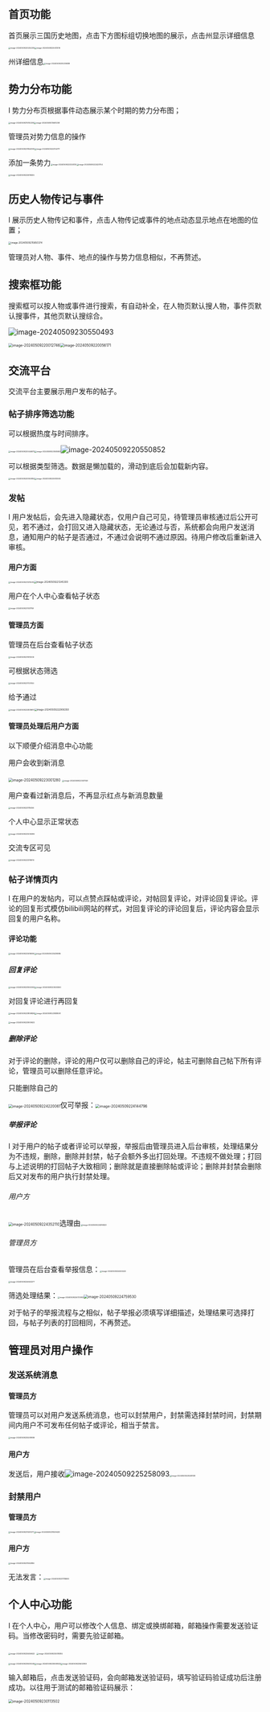## 首页功能

首页展示三国历史地图，点击下方图标组切换地图的展示，点击州显示详细信息

<img src=".\README.assets\image-20240509220252205.png" alt="image-20240509220252205" style="zoom: 25%;" /><img src=".\README.assets\image-20240509220413016.png" alt="image-20240509220413016" style="zoom:25%;" />

州详细信息<img src=".\README.assets\image-20240509230235838.png" alt="image-20240509230235838" style="zoom:25%;" />

## 势力分布功能

l 势力分布页根据事件动态展示某个时期的势力分布图；

<img src=".\README.assets\image-20240509215740209.png" alt="image-20240509215740209" style="zoom: 25%;" /><img src=".\README.assets\image-20240509215651258.png" alt="image-20240509215651258" style="zoom: 25%;" />



管理员对势力信息的操作

<img src=".\README.assets\image-20240509221844393.png" alt="image-20240509221844393" style="zoom:25%;" /><img src=".\README.assets\image-20240509222134717.png" alt="image-20240509222134717" style="zoom:25%;" />

添加一条势力<img src=".\README.assets\image-20240509222324130.png" alt="image-20240509222324130" style="zoom:25%;" /><img src=".\README.assets\image-20240509222423754.png" alt="image-20240509222423754" style="zoom:25%;" />

<img src=".\README.assets\image-20240509222619455.png" alt="image-20240509222619455" style="zoom:25%;" />



## 历史人物传记与事件

l 展示历史人物传记和事件，点击人物传记或事件的地点动态显示地点在地图的位置；

<img src=".\README.assets\image-20240509215850374.png" alt="image-20240509215850374" style="zoom:33%;" />

管理员对人物、事件、地点的操作与势力信息相似，不再赘述。

## 搜索框功能

搜索框可以按人物或事件进行搜索，有自动补全，在人物页默认搜人物，事件页默认搜事件，其他页默认搜综合。

![image-20240509230550493](.\README.assets\image-20240509230550493.png)

<img src=".\README.assets\image-20240509220012746.png" alt="image-20240509220012746" style="zoom:50%;" /><img src=".\README.assets\image-20240509220056171.png" alt="image-20240509220056171" style="zoom: 50%;" />



## 交流平台

交流平台主要展示用户发布的帖子。

### 帖子排序筛选功能

可以根据热度与时间排序。

<img src=".\README.assets\image-20240509220444672.png" alt="image-20240509220444672" style="zoom:25%;" /><img src=".\README.assets\image-20240509220505841.png" alt="image-20240509220505841" style="zoom:25%;" />![image-20240509220550852](.\README.assets\image-20240509220550852.png)

可以根据类型筛选。数据是懒加载的，滑动到底后会加载新内容。

<img src=".\README.assets\image-20240509220550852.png" alt="image-20240509220550852" style="zoom:25%;" /><img src=".\README.assets\image-20240509220613065.png" alt="image-20240509220613065" style="zoom:25%;" />

### 发帖

l 用户发帖后，会先进入隐藏状态，仅用户自己可见，待管理员审核通过后公开可见，若不通过，会打回又进入隐藏状态，无论通过与否，系统都会向用户发送消息，通知用户的帖子是否通过，不通过会说明不通过原因。待用户修改后重新进入审核。

#### 用户方面

<img src=".\README.assets\image-20240509221210535.png" alt="image-20240509221210535" style="zoom: 25%;" /><img src=".\README.assets\image-20240509221245300.png" alt="image-20240509221245300" style="zoom:33%;" />

用户在个人中心查看帖子状态

<img src=".\README.assets\image-20240509221331759.png" alt="image-20240509221331759" style="zoom:25%;" />

#### 管理员方面

管理员在后台查看帖子状态

<img src=".\README.assets\image-20240509221613206.png" alt="image-20240509221613206" style="zoom:25%;" />

可根据状态筛选

<img src=".\README.assets\image-20240509221720144.png" alt="image-20240509221720144" style="zoom:25%;" />

给予通过

<img src=".\README.assets\image-20240509222838610.png" alt="image-20240509222838610" style="zoom:25%;" /><img src=".\README.assets\image-20240509222906350.png" alt="image-20240509222906350" style="zoom: 33%;" />

#### 管理员处理后用户方面

以下顺便介绍消息中心功能

用户会收到新消息

<img src=".\README.assets\image-20240509223001280.png" alt="image-20240509223001280" style="zoom:50%;" />

<img src=".\README.assets\image-20240509223031149.png" alt="image-20240509223031149" style="zoom:25%;" />

用户查看过新消息后，不再显示红点与新消息数量

<img src=".\README.assets\image-20240509223115456.png" alt="image-20240509223115456" style="zoom:25%;" />

个人中心显示正常状态

<img src=".\README.assets\image-20240509223236392.png" alt="image-20240509223236392" style="zoom:25%;" />

交流专区可见

<img src=".\README.assets\image-20240509223319974.png" alt="image-20240509223319974" style="zoom:25%;" />

### 帖子详情页内

l 在用户的发帖内，可以点赞点踩帖或评论，对帖回复评论，对评论回复评论。评论的回复形式模仿bilibili网站的样式，对回复评论的评论回复后，评论内容会显示回复的用户名称。

#### 评论功能

<img src=".\README.assets\image-20240509223416594.png" alt="image-20240509223416594" style="zoom:25%;" /><img src=".\README.assets\image-20240509223438085.png" alt="image-20240509223438085" style="zoom:25%;" />

##### 回复评论

<img src=".\README.assets\image-20240509223550002.png" alt="image-20240509223550002" style="zoom:25%;" /><img src=".\README.assets\image-20240509223633360.png" alt="image-20240509223633360" style="zoom:25%;" />

对回复评论进行再回复

<img src=".\README.assets\image-20240509223806826.png" alt="image-20240509223806826" style="zoom:25%;" /><img src=".\README.assets\image-20240509223838061.png" alt="image-20240509223838061" style="zoom:25%;" />

<img src=".\README.assets\image-20240509223900622.png" alt="image-20240509223900622" style="zoom:25%;" />

##### 删除评论

对于评论的删除，评论的用户仅可以删除自己的评论，帖主可删除自己帖下所有评论，管理员可以删除任意评论。

只能删除自己的

<img src=".\README.assets\image-20240509224220061.png" alt="image-20240509224220061" style="zoom:50%;" />仅可举报：<img src=".\README.assets\image-20240509224144796.png" alt="image-20240509224144796" style="zoom:50%;" />

##### 举报评论

l 对于用户的帖子或者评论可以举报，举报后由管理员进入后台审核，处理结果分为不违规，删除，删除并封禁，帖子会额外多出打回处理。不违规不做处理；打回与上述说明的打回帖子大致相同；删除就是直接删除帖或评论；删除并封禁会删除后又对发布的用户执行封禁处理。

###### 用户方

<img src=".\README.assets\image-20240509224352110.png" alt="image-20240509224352110" style="zoom: 50%;" />选理由<img src=".\README.assets\image-20240509224516823.png" alt="image-20240509224516823" style="zoom:25%;" />

###### 管理员方

管理员在后台查看举报信息：<img src=".\README.assets\image-20240509224603220.png" alt="image-20240509224603220" style="zoom: 25%;" />

<img src=".\README.assets\image-20240509224643277.png" alt="image-20240509224643277" style="zoom:25%;" />

筛选处理结果：<img src=".\README.assets\image-20240509224733932.png" alt="image-20240509224733932" style="zoom:25%;" /><img src=".\README.assets\image-20240509224759530.png" alt="image-20240509224759530" style="zoom:50%;" />

对于帖子的举报流程与之相似，帖子举报必须填写详细描述，处理结果可选择打回，与帖子列表的打回相同，不再赘述。

## 管理员对用户操作

### 发送系统消息

#### 管理员方

 管理员可以对用户发送系统消息，也可以封禁用户，封禁需选择封禁时间，封禁期间内用户不可发布任何帖子或评论，相当于禁言。

<img src=".\README.assets\image-20240509225208936.png" alt="image-20240509225208936" style="zoom:25%;" />

#### 用户方

发送后，用户接收![image-20240509225258093](.\README.assets\image-20240509225258093.png)<img src=".\README.assets\image-20240509225328139.png" alt="image-20240509225328139" style="zoom:25%;" />

### 封禁用户

#### 管理员方

<img src=".\README.assets\image-20240509231451277.png" alt="image-20240509231451277" style="zoom:25%;" /><img src=".\README.assets\image-20240509231509433.png" alt="image-20240509231509433" style="zoom:25%;" />

#### 用户方

<img src=".\README.assets\image-20240509231552984.png" alt="image-20240509231552984" style="zoom:25%;" />



无法发言：<img src=".\README.assets\image-20240509231718693.png" alt="image-20240509231718693" style="zoom:25%;" />



## 个人中心功能

l 在个人中心，用户可以修改个人信息、绑定或换绑邮箱，邮箱操作需要发送验证码。当修改密码时，需要先验证邮箱。

<img src=".\README.assets\image-20240509225456622.png" alt="image-20240509225456622" style="zoom:25%;" />

<img src=".\README.assets\image-20240509225519384.png" alt="image-20240509225519384" style="zoom:25%;" />

<img src=".\README.assets\image-20240509225535045.png" alt="image-20240509225535045" style="zoom:25%;" /><img src=".\README.assets\image-20240509225558532.png" alt="image-20240509225558532" style="zoom:25%;" /><img src=".\README.assets\image-20240509225632169.png" alt="image-20240509225632169" style="zoom:25%;" />

输入邮箱后，点击发送验证码，会向邮箱发送验证码，填写验证码验证成功后注册成功。以往用于测试的邮箱验证码展示：

<img src=".\README.assets\image-20240509230113502.png" alt="image-20240509230113502" style="zoom: 50%;" />